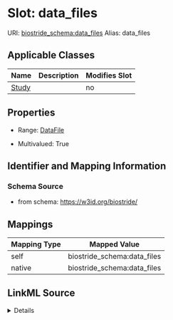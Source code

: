 

# Slot: data_files 



URI: [biostride_schema:data_files](https://w3id.org/biostride/schema/data_files)
Alias: data_files

<!-- no inheritance hierarchy -->





## Applicable Classes

| Name | Description | Modifies Slot |
| --- | --- | --- |
| [Study](Study.md) |  |  no  |






## Properties

* Range: [DataFile](DataFile.md)

* Multivalued: True




## Identifier and Mapping Information






### Schema Source


* from schema: https://w3id.org/biostride/




## Mappings

| Mapping Type | Mapped Value |
| ---  | ---  |
| self | biostride_schema:data_files |
| native | biostride_schema:data_files |




## LinkML Source

<details>
```yaml
name: data_files
from_schema: https://w3id.org/biostride/
rank: 1000
alias: data_files
owner: Study
domain_of:
- Study
range: DataFile
multivalued: true
inlined: true
inlined_as_list: true

```
</details>